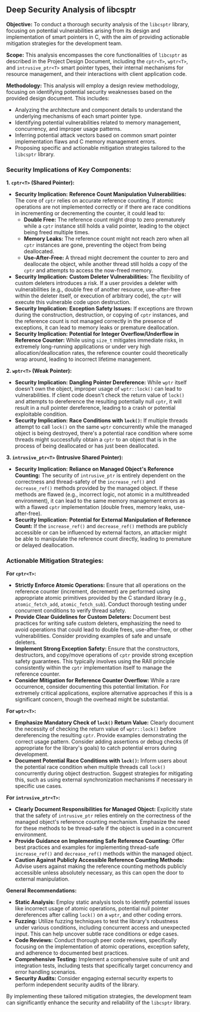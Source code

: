 ## Deep Security Analysis of libcsptr

**Objective:** To conduct a thorough security analysis of the `libcsptr` library, focusing on potential vulnerabilities arising from its design and implementation of smart pointers in C, with the aim of providing actionable mitigation strategies for the development team.

**Scope:** This analysis encompasses the core functionalities of `libcsptr` as described in the Project Design Document, including the `cptr<T>`, `wptr<T>`, and `intrusive_ptr<T>` smart pointer types, their internal mechanisms for resource management, and their interactions with client application code.

**Methodology:** This analysis will employ a design review methodology, focusing on identifying potential security weaknesses based on the provided design document. This includes:

*   Analyzing the architecture and component details to understand the underlying mechanisms of each smart pointer type.
*   Identifying potential vulnerabilities related to memory management, concurrency, and improper usage patterns.
*   Inferring potential attack vectors based on common smart pointer implementation flaws and C memory management errors.
*   Proposing specific and actionable mitigation strategies tailored to the `libcsptr` library.

### Security Implications of Key Components:

**1. `cptr<T>` (Shared Pointer):**

*   **Security Implication:** **Reference Count Manipulation Vulnerabilities:**  The core of `cptr` relies on accurate reference counting. If atomic operations are not implemented correctly or if there are race conditions in incrementing or decrementing the counter, it could lead to:
    *   **Double Free:**  The reference count might drop to zero prematurely while a `cptr` instance still holds a valid pointer, leading to the object being freed multiple times.
    *   **Memory Leaks:** The reference count might not reach zero when all `cptr` instances are gone, preventing the object from being deallocated.
    *   **Use-After-Free:** A thread might decrement the counter to zero and deallocate the object, while another thread still holds a copy of the `cptr` and attempts to access the now-freed memory.
*   **Security Implication:** **Custom Deleter Vulnerabilities:** The flexibility of custom deleters introduces a risk. If a user provides a deleter with vulnerabilities (e.g., double free of another resource, use-after-free within the deleter itself, or execution of arbitrary code), the `cptr` will execute this vulnerable code upon destruction.
*   **Security Implication:** **Exception Safety Issues:** If exceptions are thrown during the construction, destruction, or copying of `cptr` instances, and the reference count is not managed correctly in the presence of exceptions, it can lead to memory leaks or premature deallocation.
*   **Security Implication:** **Potential for Integer Overflow/Underflow in Reference Counter:** While using `size_t` mitigates immediate risks, in extremely long-running applications or under very high allocation/deallocation rates, the reference counter could theoretically wrap around, leading to incorrect lifetime management.

**2. `wptr<T>` (Weak Pointer):**

*   **Security Implication:** **Dangling Pointer Dereference:** While `wptr` itself doesn't own the object, improper usage of `wptr::lock()` can lead to vulnerabilities. If client code doesn't check the return value of `lock()` and attempts to dereference the resulting potentially null `cptr`, it will result in a null pointer dereference, leading to a crash or potential exploitable condition.
*   **Security Implication:** **Race Conditions with `lock()`:**  If multiple threads attempt to call `lock()` on the same `wptr` concurrently while the managed object is being destroyed, there's a potential race condition where some threads might successfully obtain a `cptr` to an object that is in the process of being deallocated or has just been deallocated.

**3. `intrusive_ptr<T>` (Intrusive Shared Pointer):**

*   **Security Implication:** **Reliance on Managed Object's Reference Counting:** The security of `intrusive_ptr` is entirely dependent on the correctness and thread-safety of the `increase_ref()` and `decrease_ref()` methods provided by the managed object. If these methods are flawed (e.g., incorrect logic, not atomic in a multithreaded environment), it can lead to the same memory management errors as with a flawed `cptr` implementation (double frees, memory leaks, use-after-free).
*   **Security Implication:** **Potential for External Manipulation of Reference Count:** If the `increase_ref()` and `decrease_ref()` methods are publicly accessible or can be influenced by external factors, an attacker might be able to manipulate the reference count directly, leading to premature or delayed deallocation.

### Actionable Mitigation Strategies:

**For `cptr<T>`:**

*   **Strictly Enforce Atomic Operations:** Ensure that all operations on the reference counter (increment, decrement) are performed using appropriate atomic primitives provided by the C standard library (e.g., `atomic_fetch_add`, `atomic_fetch_sub`). Conduct thorough testing under concurrent conditions to verify thread safety.
*   **Provide Clear Guidelines for Custom Deleters:**  Document best practices for writing safe custom deleters, emphasizing the need to avoid operations that could lead to double frees, use-after-free, or other vulnerabilities. Consider providing examples of safe and unsafe deleters.
*   **Implement Strong Exception Safety:** Ensure that the constructors, destructors, and copy/move operations of `cptr` provide strong exception safety guarantees. This typically involves using the RAII principle consistently within the `cptr` implementation itself to manage the reference counter.
*   **Consider Mitigation for Reference Counter Overflow:** While a rare occurrence, consider documenting this potential limitation. For extremely critical applications, explore alternative approaches if this is a significant concern, though the overhead might be substantial.

**For `wptr<T>`:**

*   **Emphasize Mandatory Check of `lock()` Return Value:**  Clearly document the necessity of checking the return value of `wptr::lock()` before dereferencing the resulting `cptr`. Provide examples demonstrating the correct usage pattern. Consider adding assertions or debug checks (if appropriate for the library's goals) to catch potential errors during development.
*   **Document Potential Race Conditions with `lock()`:**  Inform users about the potential race condition when multiple threads call `lock()` concurrently during object destruction. Suggest strategies for mitigating this, such as using external synchronization mechanisms if necessary in specific use cases.

**For `intrusive_ptr<T>`:**

*   **Clearly Document Responsibilities for Managed Object:**  Explicitly state that the safety of `intrusive_ptr` relies entirely on the correctness of the managed object's reference counting mechanism. Emphasize the need for these methods to be thread-safe if the object is used in a concurrent environment.
*   **Provide Guidance on Implementing Safe Reference Counting:** Offer best practices and examples for implementing thread-safe `increase_ref()` and `decrease_ref()` methods within the managed object.
*   **Caution Against Publicly Accessible Reference Counting Methods:** Advise users against making the reference counting methods publicly accessible unless absolutely necessary, as this can open the door to external manipulation.

**General Recommendations:**

*   **Static Analysis:** Employ static analysis tools to identify potential issues like incorrect usage of atomic operations, potential null pointer dereferences after calling `lock()` on a `wptr`, and other coding errors.
*   **Fuzzing:** Utilize fuzzing techniques to test the library's robustness under various conditions, including concurrent access and unexpected input. This can help uncover subtle race conditions or edge cases.
*   **Code Reviews:** Conduct thorough peer code reviews, specifically focusing on the implementation of atomic operations, exception safety, and adherence to documented best practices.
*   **Comprehensive Testing:** Implement a comprehensive suite of unit and integration tests, including tests that specifically target concurrency and error handling scenarios.
*   **Security Audits:** Consider engaging external security experts to perform independent security audits of the library.

By implementing these tailored mitigation strategies, the development team can significantly enhance the security and reliability of the `libcsptr` library.
